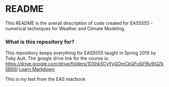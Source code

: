 # README #

This README is the overall description of code created for EAS5555 - numerical techniques for Weather and Climate Modeling.

### What is this repository for? ###

This repositiory keeps everything for EAS5555 taught in Spring 2019 by Toby Ault. The google drive link for the course is: https://drive.google.com/drive/folders/1D5hkSCyYyGOmCkQFoSjFBy9iQZk5B9Sl
[Learn Markdown](https://bitbucket.org/tutorials/markdowndemo)

This is my test from the EAS macbook